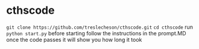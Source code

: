 # cthscode

`git clone https://github.com/treslecheson/cthscode.git`
`cd cthscode`
run `python start.py` before starting
follow the instructions in the prompt.MD
once the code passes it will show you how long it took
